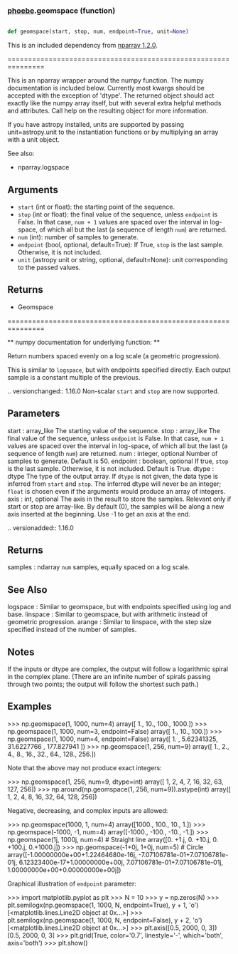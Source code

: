 ### [phoebe](phoebe.md).geomspace (function)


```py

def geomspace(start, stop, num, endpoint=True, unit=None)

```



This is an included dependency from [nparray 1.2.0](https://nparray.readthedocs.io/en/1.2.0/).

===============================================================


This is an nparray wrapper around the numpy function.  The
numpy documentation is included below.  Currently most kwargs
should be accepted with the exception of 'dtype'.  The returned
object should act exactly like the numpy array itself, but with
several extra helpful methods and attributes.  Call help on the
resulting object for more information.

If you have astropy installed, units are supported by passing unit=astropy.unit
to the instantiation functions or by multiplying an array with a unit object.


See also:

* nparray.logspace

Arguments
------------
* `start` (int or float): the starting point of the sequence.
* `stop` (int or float): the final value of the sequence, unless `endpoint`
is False.  In that case, ``num + 1`` values are spaced over the
interval in log-space, of which all but the last (a sequence of
length `num`) are returned.
* `num` (int): number of samples to generate.
* `endpoint` (bool, optional, default=True): If True, `stop` is the last
sample. Otherwise, it is not included.
* `unit` (astropy unit or string, optional, default=None): unit
corresponding to the passed values.

Returns
-----------
* Geomspace


===============================================================

** numpy documentation for underlying function: **


Return numbers spaced evenly on a log scale (a geometric progression).

This is similar to `logspace`, but with endpoints specified directly.
Each output sample is a constant multiple of the previous.

.. versionchanged:: 1.16.0
Non-scalar `start` and `stop` are now supported.

Parameters
----------
start : array_like
The starting value of the sequence.
stop : array_like
The final value of the sequence, unless `endpoint` is False.
In that case, ``num + 1`` values are spaced over the
interval in log-space, of which all but the last (a sequence of
length `num`) are returned.
num : integer, optional
Number of samples to generate.  Default is 50.
endpoint : boolean, optional
If true, `stop` is the last sample. Otherwise, it is not included.
Default is True.
dtype : dtype
The type of the output array.  If `dtype` is not given, the data type
is inferred from `start` and `stop`. The inferred dtype will never be
an integer; `float` is chosen even if the arguments would produce an
array of integers.
axis : int, optional
The axis in the result to store the samples.  Relevant only if start
or stop are array-like.  By default (0), the samples will be along a
new axis inserted at the beginning. Use -1 to get an axis at the end.

.. versionadded:: 1.16.0

Returns
-------
samples : ndarray
`num` samples, equally spaced on a log scale.

See Also
--------
logspace : Similar to geomspace, but with endpoints specified using log
and base.
linspace : Similar to geomspace, but with arithmetic instead of geometric
progression.
arange : Similar to linspace, with the step size specified instead of the
number of samples.

Notes
-----
If the inputs or dtype are complex, the output will follow a logarithmic
spiral in the complex plane.  (There are an infinite number of spirals
passing through two points; the output will follow the shortest such path.)

Examples
--------
&gt;&gt;&gt; np.geomspace(1, 1000, num=4)
array([    1.,    10.,   100.,  1000.])
&gt;&gt;&gt; np.geomspace(1, 1000, num=3, endpoint=False)
array([   1.,   10.,  100.])
&gt;&gt;&gt; np.geomspace(1, 1000, num=4, endpoint=False)
array([   1.        ,    5.62341325,   31.6227766 ,  177.827941  ])
&gt;&gt;&gt; np.geomspace(1, 256, num=9)
array([   1.,    2.,    4.,    8.,   16.,   32.,   64.,  128.,  256.])

Note that the above may not produce exact integers:

&gt;&gt;&gt; np.geomspace(1, 256, num=9, dtype=int)
array([  1,   2,   4,   7,  16,  32,  63, 127, 256])
&gt;&gt;&gt; np.around(np.geomspace(1, 256, num=9)).astype(int)
array([  1,   2,   4,   8,  16,  32,  64, 128, 256])

Negative, decreasing, and complex inputs are allowed:

&gt;&gt;&gt; np.geomspace(1000, 1, num=4)
array([1000.,  100.,   10.,    1.])
&gt;&gt;&gt; np.geomspace(-1000, -1, num=4)
array([-1000.,  -100.,   -10.,    -1.])
&gt;&gt;&gt; np.geomspace(1j, 1000j, num=4)  # Straight line
array([0.   +1.j, 0.  +10.j, 0. +100.j, 0.+1000.j])
&gt;&gt;&gt; np.geomspace(-1+0j, 1+0j, num=5)  # Circle
array([-1.00000000e+00+1.22464680e-16j, -7.07106781e-01+7.07106781e-01j,
6.12323400e-17+1.00000000e+00j,  7.07106781e-01+7.07106781e-01j,
1.00000000e+00+0.00000000e+00j])

Graphical illustration of ``endpoint`` parameter:

&gt;&gt;&gt; import matplotlib.pyplot as plt
&gt;&gt;&gt; N = 10
&gt;&gt;&gt; y = np.zeros(N)
&gt;&gt;&gt; plt.semilogx(np.geomspace(1, 1000, N, endpoint=True), y + 1, 'o')
[&lt;matplotlib.lines.Line2D object at 0x...&gt;]
&gt;&gt;&gt; plt.semilogx(np.geomspace(1, 1000, N, endpoint=False), y + 2, 'o')
[&lt;matplotlib.lines.Line2D object at 0x...&gt;]
&gt;&gt;&gt; plt.axis([0.5, 2000, 0, 3])
[0.5, 2000, 0, 3]
&gt;&gt;&gt; plt.grid(True, color='0.7', linestyle='-', which='both', axis='both')
&gt;&gt;&gt; plt.show()

